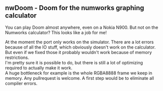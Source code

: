 ## nwDoom - Doom for the numworks graphing calculator

You can play Doom almost anywhere, even on a Nokia N900. But not on the Numworks calculator? This looks like a job for me! 

At the moment the port only works on the simulator. There are a lot errors because of all the IO stuff, which obviously doesn't work on the calculator.
But even if we fixed those it probably wouldn't work because of memory restrictions.  
I'm pretty sure it is possible to do, but there is still a lot of optimizing required to actually make it work.  
A huge bottleneck for example is the whole RGBA8888 frame we keep in memory. Any pullrequest is welcome. A first step would be to eliminate all compiler errors.